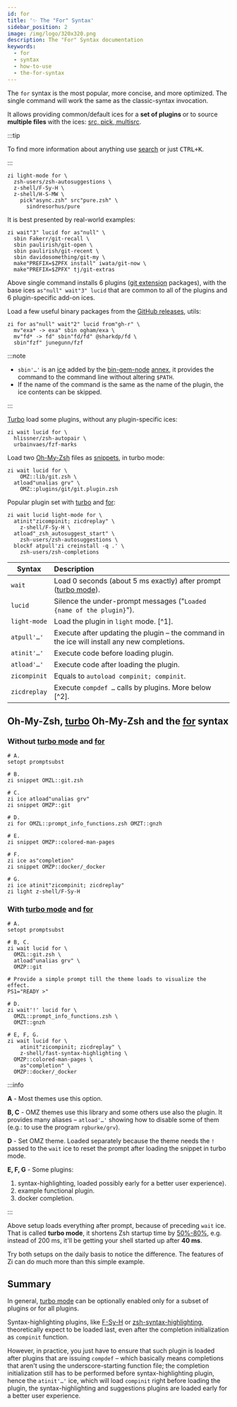 ```yaml
---
id: for
title: '✨ The "For" Syntax'
sidebar_position: 2
image: /img/logo/320x320.png
description: The "For" Syntax documentation
keywords:
  - for
  - syntax
  - how-to-use
  - the-for-syntax
---
```


<!-- @format -->

The `for` syntax is the most popular, more concise, and more optimized. The single command will work the same as the classic-syntax invocation.

It allows providing common/default ices for a <b> set of plugins </b> or to source <b> multiple files </b> with the ices: [src, pick, multisrc][ice#src-pick-multisrc].

:::tip

To find more information about anything use [search][3] or just <kbd>CTRL+K</kbd>.

:::

```shell showLineNumbers
zi light-mode for \
  zsh-users/zsh-autosuggestions \
  z-shell/F-Sy-H \
  z-shell/H-S-MW \
    pick"async.zsh" src"pure.zsh" \
      sindresorhus/pure
```

It is best presented by real-world examples:

```shell showLineNumbers
zi wait"3" lucid for as"null" \
  sbin Fakerr/git-recall \
  sbin paulirish/git-open \
  sbin paulirish/git-recent \
  sbin davidosomething/git-my \
  make"PREFIX=$ZPFX install" iwata/git-now \
  make"PREFIX=$ZPFX" tj/git-extras
```

Above single command installs 6 plugins ([git extension][2] packages), with the base ices `as"null" wait"3" lucid` that are common to all of the plugins and 6 plugin-specific add-on ices.

Load a few useful binary packages from the [GitHub releases][1], utils:

```shell showLineNumbers
zi for as"null" wait"2" lucid from"gh-r" \
  mv"exa* -> exa" sbin ogham/exa \
  mv"fd* -> fd" sbin"fd/fd" @sharkdp/fd \
  sbin"fzf" junegunn/fzf
```

:::note

- `sbin'…'` is an [ice][3] added by the [bin-gem-node][4] [annex][5], it provides the command to the command line without altering `$PATH`.
- If the name of the command is the same as the name of the plugin, the ice contents can be skipped.

:::

[Turbo][6] load some plugins, without any plugin-specific ices:

```shell showLineNumbers
zi wait lucid for \
  hlissner/zsh-autopair \
  urbainvaes/fzf-marks
```

Load two [Oh-My-Zsh][7] files as [snippets][8], in turbo mode:

```shell showLineNumbers
zi wait lucid for \
    OMZ::lib/git.zsh \
  atload"unalias grv" \
    OMZ::plugins/git/git.plugin.zsh
```

Popular plugin set with [turbo][6] and [for][10]:

```shell {1} showLineNumbers
zi wait lucid light-mode for \
  atinit"zicompinit; zicdreplay" \
    z-shell/F-Sy-H \
  atload"_zsh_autosuggest_start" \
    zsh-users/zsh-autosuggestions \
  blockf atpull'zi creinstall -q .' \
    zsh-users/zsh-completions
```

<div className="apitable">

| Syntax       | Description                                                                                  |
| ------------ | :------------------------------------------------------------------------------------------- |
| `wait`       | Load 0 seconds (about 5 ms exactly) after prompt ([turbo mode][6]).                          |
| `lucid`      | Silence the under-prompt messages ("`Loaded {name of the plugin}`").                         |
| `light-mode` | Load the plugin in `light` mode. [^1].                                                       |
| `atpull'…'`  | Execute after updating the plugin – the command in the ice will install any new completions. |
| `atinit'…'`  | Execute code before loading plugin.                                                          |
| `atload'…'`  | Execute code after loading the plugin.                                                       |
| `zicompinit` | Equals to `autoload compinit; compinit`.                                                     |
| `zicdreplay` | Execute `compdef …` calls by plugins. More below [^2].                                       |

</div>

## <i class="fa-solid fa-list"></i> Oh-My-Zsh, [turbo][6] Oh-My-Zsh and the [for][10] syntax

### <i class="fa-solid fa-forward-step"></i> Without [turbo mode][6] and [for][10]

```shell showLineNumbers
# A.
setopt promptsubst

# B.
zi snippet OMZL::git.zsh

# C.
zi ice atload"unalias grv"
zi snippet OMZP::git

# D.
zi for OMZL::prompt_info_functions.zsh OMZT::gnzh

# E.
zi snippet OMZP::colored-man-pages

# F.
zi ice as"completion"
zi snippet OMZP::docker/_docker

# G.
zi ice atinit"zicompinit; zicdreplay"
zi light z-shell/F-Sy-H
```

### <i class="fa-solid fa-forward-fast"></i> With [turbo mode][6] and [for][10]

```shell showLineNumbers
# A.
setopt promptsubst

# B, C.
zi wait lucid for \
  OMZL::git.zsh \
  atload"unalias grv" \
  OMZP::git

# Provide a simple prompt till the theme loads to visualize the effect.
PS1="READY >"

# D.
zi wait'!' lucid for \
  OMZL::prompt_info_functions.zsh \
  OMZT::gnzh

# E, F, G.
zi wait lucid for \
    atinit"zicompinit; zicdreplay" \
    z-shell/fast-syntax-highlighting \
  OMZP::colored-man-pages \
    as"completion" \
  OMZP::docker/_docker
```

:::info

**A** - Most themes use this option.

**B, C** - OMZ themes use this library and some others use also the plugin. It provides many aliases – `atload'…'` showing how to disable some of them (e.g.: to use the program `rgburke/grv`).

**D** - Set OMZ theme. Loaded separately because the theme needs the `!` passed to the `wait` ice to reset the prompt after loading the snippet in turbo mode.

**E, F, G** - Some plugins:

1. syntax-highlighting, loaded possibly early for a better user experience).
2. example functional plugin.
3. docker completion.

:::

Above setup loads everything after prompt, because of preceding `wait` ice. That is called **turbo mode**, it shortens Zsh startup time by <u>50%-80%</u>, e.g. instead of 200 ms, it'll be getting your shell started up after **40 ms**.

Try both setups on the daily basis to notice the difference. The features of Zi can do much more than this simple example.

## <i class="fa-solid fa-book-bookmark"></i> Summary

In general, [turbo mode][6] can be optionally enabled only for a subset of plugins or for all plugins.

Syntax-highlighting plugins, like [F-Sy-H][11] or [zsh-syntax-highlighting][12], theoretically expect to be loaded last, even after the completion initialization as `compinit` function.

However, in practice, you just have to ensure that such plugin is loaded after plugins that are issuing `compdef` – which basically means completions that aren't using the underscore-starting function file; the completion initialization still has to be performed before syntax-highlighting plugin, hence the `atinit'…'` ice, which will load `compinit` right before loading the plugin, the syntax-highlighting and suggestions plugins are loaded early for a better user experience.

<!-- end-of-file -->
<!-- footnotes -->

<!-- links -->

[1]: /search/?q=GH-R
[2]: /search/?q=git+ext
[3]: /search/?q=ice
[3]: /search/?q=ice
[4]: /search/?q=bin+gem+node
[5]: /search/?q=annex
[6]: /search/?q=turbo+mode
[6]: /search/?q=turbo+mode
[6]: /search/?q=turbo+mode
[7]: /search/?q=oh+my+zsh
[8]: /search/?q=snippets
[10]: /docs/guides/syntax/for
[11]: https://github.com/z-shell/F-Sy-H
[12]: https://github.com/zsh-users/zsh-syntax-highlighting
[ice#src-pick-multisrc]: /docs/guides/syntax/ice#src-pick-multisrc
